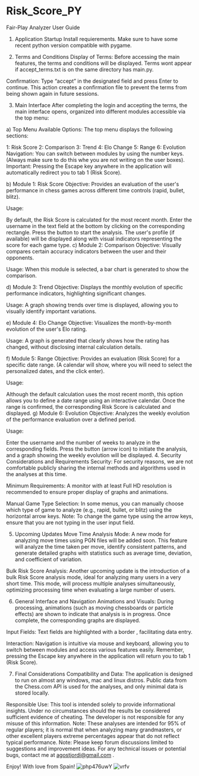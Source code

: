 # Risk_Score_PY

Fair-Play Analyzer User Guide 
1. Application Startup
Install requierements.
Make sure to have some recent python version compatible with pygame.

2. Terms and Conditions
Display of Terms:
Before accessing the main features, the terms and conditions will be displayed.
Terms wont appear if accept_terms.txt is on the same directory has main.py.

Confirmation:
Type “accept” in the designated field and press Enter to continue. This action creates a confirmation file to prevent the terms from being shown again in future sessions.

3. Main Interface
After completing the login and accepting the terms, the main interface opens, organized into different modules accessible via the top menu:

a) Top Menu
Available Options:
The top menu displays the following sections:

1: Risk Score
2: Comparison
3: Trend
4: Elo Change
5: Range
6: Evolution
Navigation:
You can switch between modules by using the number keys. (Always make sure to do this whe you are not writing on the user boxes).
Important: Pressing the Escape key anywhere in the application will automatically redirect you to tab 1 (Risk Score).

b) Module 1: Risk Score
Objective:
Provides an evaluation of the user's performance in chess games across different time controls (rapid, bullet, blitz).

Usage:

By default, the Risk Score is calculated for the most recent month.
Enter the username in the text field at the bottom by clicking on the corresponding rectangle.
Press the button to start the analysis.
The user's profile (if available) will be displayed along with visual indicators representing the score for each game type.
c) Module 2: Comparison
Objective:
Visually compares certain accuracy indicators between the user and their opponents.

Usage:
When this module is selected, a bar chart is generated to show the comparison.

d) Module 3: Trend
Objective:
Displays the monthly evolution of specific performance indicators, highlighting significant changes.

Usage:
A graph showing trends over time is displayed, allowing you to visually identify important variations.

e) Module 4: Elo Change
Objective:
Visualizes the month-by-month evolution of the user's Elo rating.

Usage:
A graph is generated that clearly shows how the rating has changed, without disclosing internal calculation details.

f) Module 5: Range
Objective:
Provides an evaluation (Risk Score) for a specific date range. (A calendar will show, where you will need to select the personalized dates, and the click enter).

Usage:

Although the default calculation uses the most recent month, this option allows you to define a date range using an interactive calendar.
Once the range is confirmed, the corresponding Risk Score is calculated and displayed.
g) Module 6: Evolution
Objective:
Analyzes the weekly evolution of the performance evaluation over a defined period.

Usage:

Enter the username and the number of weeks to analyze in the corresponding fields.
Press the button (arrow icon) to initiate the analysis, and a graph showing the weekly evolution will be displayed.
4. Security Considerations and Requirements
Security:
For security reasons, we are not comfortable publicly sharing the internal methods and algorithms used in the analyses at this time.

Minimum Requirements:
A monitor with at least Full HD resolution is recommended to ensure proper display of graphs and animations.

Manual Game Type Selection:
In some menus, you can manually choose which type of game to analyze (e.g., rapid, bullet, or blitz) using the horizontal arrow keys.
Note: To change the game type using the arrow keys, ensure that you are not typing in the user input field.

5. Upcoming Updates
Move Time Analysis Mode:
A new mode for analyzing move times using PGN files will be added soon. This feature will analyze the time taken per move, identify consistent patterns, and generate detailed graphs with statistics such as average time, deviation, and coefficient of variation.

Bulk Risk Score Analysis:
Another upcoming update is the introduction of a bulk Risk Score analysis mode, ideal for analyzing many users in a very short time. This mode, will process multiple analyses simultaneously, optimizing processing time when evaluating a large number of users.

6. General Interface and Navigation
Animations and Visuals:
During processing, animations (such as moving chessboards or particle effects) are shown to indicate that analysis is in progress. Once complete, the corresponding graphs are displayed.

Input Fields:
Text fields are highlighted with a border , facilitating data entry.

Interaction:
Navigation is intuitive via mouse and keyboard, allowing you to switch between modules and access various features easily.
Remember, pressing the Escape key anywhere in the application will return you to tab 1 (Risk Score).

7. Final Considerations
Compatibility and Data:
The application is designed to run on almost any windows, mac and linux distros. Public data from the Chess.com API is used for the analyses, and only minimal data is stored locally.

Responsible Use:
This tool is intended solely to provide informational insights. Under no circumstances should the results be considered sufficient evidence of cheating. The developer is not responsible for any misuse of this information.
Note: These analyses are intended for 95% of regular players; it is normal that when analyzing many grandmasters, or other excellent players extreme percentages appear that do not reflect typical performance.
Note: Please keep forum discussions limited to suggestions and improvement ideas. For any technical issues or potential bugs, contact me at agostjordi@gmail.com .


Enjoy!
With love from Spain!
![php476uwY](https://github.com/user-attachments/assets/98bd1656-311a-4192-a9b7-e3ab74df207a)
![vrfv](https://github.com/user-attachments/assets/506c732f-7d6d-4a82-a74d-c9d836b568cc)



